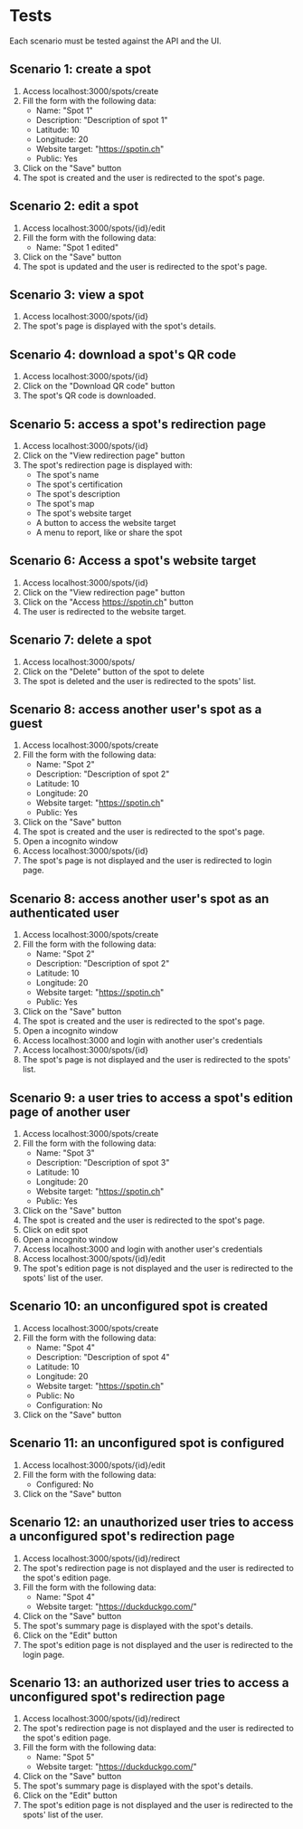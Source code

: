 # Tests

Each scenario must be tested against the API and the UI.

## Scenario 1: create a spot

1. Access localhost:3000/spots/create
2. Fill the form with the following data:
   - Name: "Spot 1"
   - Description: "Description of spot 1"
   - Latitude: 10
   - Longitude: 20
   - Website target: "https://spotin.ch"
   - Public: Yes
3. Click on the "Save" button
4. The spot is created and the user is redirected to the spot's page.

## Scenario 2: edit a spot

1. Access localhost:3000/spots/{id}/edit
2. Fill the form with the following data:
   - Name: "Spot 1 edited"
3. Click on the "Save" button
4. The spot is updated and the user is redirected to the spot's page.

## Scenario 3: view a spot

1. Access localhost:3000/spots/{id}
2. The spot's page is displayed with the spot's details.

## Scenario 4: download a spot's QR code

1. Access localhost:3000/spots/{id}
2. Click on the "Download QR code" button
3. The spot's QR code is downloaded.

## Scenario 5: access a spot's redirection page

1. Access localhost:3000/spots/{id}
2. Click on the "View redirection page" button
3. The spot's redirection page is displayed with:
   - The spot's name
   - The spot's certification
   - The spot's description
   - The spot's map
   - The spot's website target
   - A button to access the website target
   - A menu to report, like or share the spot

## Scenario 6: Access a spot's website target

1. Access localhost:3000/spots/{id}
2. Click on the "View redirection page" button
3. Click on the "Access https://spotin.ch" button
4. The user is redirected to the website target.

## Scenario 7: delete a spot

1. Access localhost:3000/spots/
2. Click on the "Delete" button of the spot to delete
3. The spot is deleted and the user is redirected to the spots' list.

## Scenario 8: access another user's spot as a guest

1. Access localhost:3000/spots/create
2. Fill the form with the following data:
   - Name: "Spot 2"
   - Description: "Description of spot 2"
   - Latitude: 10
   - Longitude: 20
   - Website target: "https://spotin.ch"
   - Public: Yes
3. Click on the "Save" button
4. The spot is created and the user is redirected to the spot's page.
5. Open a incognito window
6. Access localhost:3000/spots/{id}
7. The spot's page is not displayed and the user is redirected to login page.

## Scenario 8: access another user's spot as an authenticated user

1. Access localhost:3000/spots/create
2. Fill the form with the following data:
   - Name: "Spot 2"
   - Description: "Description of spot 2"
   - Latitude: 10
   - Longitude: 20
   - Website target: "https://spotin.ch"
   - Public: Yes
3. Click on the "Save" button
4. The spot is created and the user is redirected to the spot's page.
5. Open a incognito window
6. Access localhost:3000 and login with another user's credentials
7. Access localhost:3000/spots/{id}
8. The spot's page is not displayed and the user is redirected to the spots' list.

## Scenario 9: a user tries to access a spot's edition page of another user

1. Access localhost:3000/spots/create
2. Fill the form with the following data:
   - Name: "Spot 3"
   - Description: "Description of spot 3"
   - Latitude: 10
   - Longitude: 20
   - Website target: "https://spotin.ch"
   - Public: Yes
3. Click on the "Save" button
4. The spot is created and the user is redirected to the spot's page.
5. Click on edit spot
6. Open a incognito window
7. Access localhost:3000 and login with another user's credentials
8. Access localhost:3000/spots/{id}/edit
9. The spot's edition page is not displayed and the user is redirected to the spots' list of the user.

## Scenario 10: an unconfigured spot is created

1. Access localhost:3000/spots/create
2. Fill the form with the following data:
   - Name: "Spot 4"
   - Description: "Description of spot 4"
   - Latitude: 10
   - Longitude: 20
   - Website target: "https://spotin.ch"
   - Public: No
   - Configuration: No
3. Click on the "Save" button

## Scenario 11: an unconfigured spot is configured

1. Access localhost:3000/spots/{id}/edit
2. Fill the form with the following data:
   - Configured: No
3. Click on the "Save" button

## Scenario 12: an unauthorized user tries to access a unconfigured spot's redirection page

1. Access localhost:3000/spots/{id}/redirect
2. The spot's redirection page is not displayed and the user is redirected to the spot's edition page.
3. Fill the form with the following data:
   - Name: "Spot 4"
   - Website target: "https://duckduckgo.com/"
4. Click on the "Save" button
5. The spot's summary page is displayed with the spot's details.
6. Click on the "Edit" button
7. The spot's edition page is not displayed and the user is redirected to the login page.

## Scenario 13: an authorized user tries to access a unconfigured spot's redirection page

1. Access localhost:3000/spots/{id}/redirect
2. The spot's redirection page is not displayed and the user is redirected to the spot's edition page.
3. Fill the form with the following data:
   - Name: "Spot 5"
   - Website target: "https://duckduckgo.com/"
4. Click on the "Save" button
5. The spot's summary page is displayed with the spot's details.
6. Click on the "Edit" button
7. The spot's edition page is not displayed and the user is redirected to the spots' list of the user.
